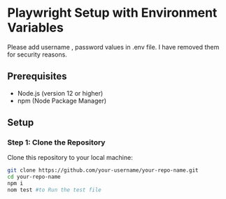 # Playwright Setup with Environment Variables

Please add username , password values in .env file. I have removed them for security reasons.

## Prerequisites

- Node.js (version 12 or higher)
- npm (Node Package Manager)

## Setup

### Step 1: Clone the Repository

Clone this repository to your local machine:

```bash
git clone https://github.com/your-username/your-repo-name.git
cd your-repo-name
npm i
nom test #to Run the test file

